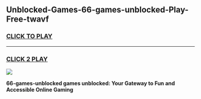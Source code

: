 
## Unblocked-Games-66-games-unblocked-Play-Free-twavf
<h3>
<a href="https://premium76.site?title=66-games-unblocked&ref=18A1">CLICK TO PLAY</a></h3>
<hr>

<h3>
<a href="https://premium76.site?title=66-games-unblocked&ref=18A1">CLICK 2 PLAY</a>
  
</h3>

<a href="https://premium76.site?title=66-games-unblocked&ref=18A1"><img src="https://clearcache.store/games.png"></a>


**66-games-unblocked games unblocked: Your Gateway to Fun and Accessible Online Gaming**

